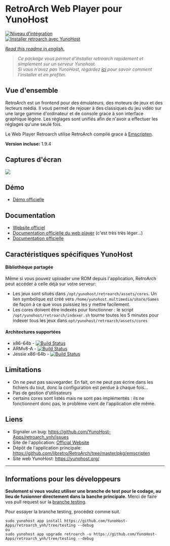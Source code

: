 # RetroArch Web Player pour YunoHost

[![Niveau d'intégration](https://dash.yunohost.org/integration/retroarch.svg)](https://dash.yunohost.org/appci/app/retroarch)  
[![Installer retroarch avec YunoHost](https://install-app.yunohost.org/install-with-yunohost.png)](https://install-app.yunohost.org/?app=retroarch)

*[Read this readme in english.](./README.md)* 

> *Ce package vous permet d'installer retroarch rapidement et simplement sur un serveur Yunohost.  
Si vous n'avez pas YunoHost, regardez [ici](https://yunohost.org/#/install) pour savoir comment l'installer et en profiter.*

## Vue d'ensemble
RetroArch est un frontend pour des émulateurs, des moteurs de jeux et des lecteurs média.
Il vous permet de rejouer à des classiques du jeu vidéo sur une large gamme d'ordinateur et de console grace à son interface graphique légère. Les réglages sont unifiés afin de n'avoir a effectuer les réglages qu'une seule fois.

Le Web Player Retroarch utilise RetroArch compilé grace à [Emscripten](http://kripken.github.io/emscripten-site/).


**Version incluse:** 1.9.4

## Captures d'écran

![](https://github.com/libretro/RetroArch/blob/master/docs/ozone-main-menu.jpg)

## Démo

* [Démo officielle](https://web.libretro.com/)


## Documentation

 * [Website officiel](https://www.retroarch.com/)
 * [Documentation officielle du web player](https://github.com/libretro/RetroArch/tree/master/pkg/emscripten) (c'est très très léger...)
 * [Documentation officielle](https://docs.libretro.com/)

## Caractéristiques spécifiques YunoHost

#### Bibliothèque partagée

Même si vous pouvez uploader une ROM depuis l'application, RetroArch peut accéder à celle déjà sur votre serveur:
* Les jeux sont situés dans `/opt/yunohost/retroarch/assets/cores`. Un lien symbolique est créé vers `/home/yunohost.multimedia/share/Games` de façon à ce que vous puissiez les y mettre facilement.
* Les cores doivent être indexés pour fonctionner : le script `/opt/yunohost/retroarch/indexer.sh` tourne toutes les 5 minutes pour indexer tous les jeux dans `opt/yunohost/retroarch/assets/cores`

#### Architectures supportées

* x86-64b - [![Build Status](https://ci-apps.yunohost.org/ci/logs/retroarch%20%28Apps%29.svg)](https://ci-apps.yunohost.org/ci/apps/retroarch/)
* ARMv8-A - [![Build Status](https://ci-apps-arm.yunohost.org/ci/logs/retroarch%20%28Apps%29.svg)](https://ci-apps-arm.yunohost.org/ci/apps/retroarch/)
* Jessie x86-64b - [![Build Status](https://ci-stretch.nohost.me/ci/logs/retroarch%20%28Apps%29.svg)](https://ci-stretch.nohost.me/ci/apps/retroarch/)

## Limitations

* On ne peut pas sauvegarder. En fait, on ne peut pas écrire dans les fichiers du tout, donc la configuration est perdue à chaque fois...
* Pas de gestion d'utilisateurs
* certains cores sont listés mais ne sont pas implémentés : ils ne fonctionnent donc pas, le problème vient de l'application elle même.

## Liens

 * Signaler un bug: https://github.com/YunoHost-Apps/retroarch_ynh/issues
 * Site de l'application: [Official Website](https://www.retroarch.com/)
 * Dépôt de l'application principale: https://github.com/libretro/RetroArch/tree/master/pkg/emscripten
 * Site web YunoHost: https://yunohost.org/

---

Informations pour les développeurs
----------------

**Seulement si vous voulez utiliser une branche de test pour le codage, au lieu de fusionner directement dans la banche principale.**
Merci de faire vos pull request sur la [branche testing](https://github.com/YunoHost-Apps/retroarch_ynh/tree/testing).

Pour essayer la branche testing, procédez comme suit.
```
sudo yunohost app install https://github.com/YunoHost-Apps/retroarch_ynh/tree/testing --debug
ou
sudo yunohost app upgrade retroarch -u https://github.com/YunoHost-Apps/retroarch_ynh/tree/testing --debug
```
